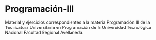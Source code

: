 # Programación-III
Material y ejercicios correspondientes a la materia Programación III de la Tecnicatura Universitaria en Programación de la Universidad Tecnológica Nacional Facultad Regional Avellaneda.
